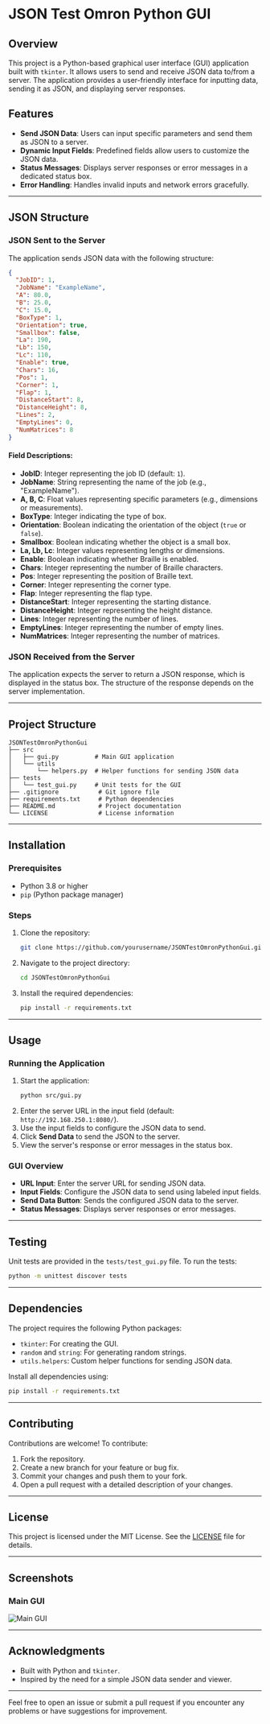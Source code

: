 # JSON Test Omron Python GUI

## Overview
This project is a Python-based graphical user interface (GUI) application built with `tkinter`. It allows users to send and receive JSON data to/from a server. The application provides a user-friendly interface for inputting data, sending it as JSON, and displaying server responses.

## Features
- **Send JSON Data**: Users can input specific parameters and send them as JSON to a server.
- **Dynamic Input Fields**: Predefined fields allow users to customize the JSON data.
- **Status Messages**: Displays server responses or error messages in a dedicated status box.
- **Error Handling**: Handles invalid inputs and network errors gracefully.

---

## JSON Structure

### JSON Sent to the Server
The application sends JSON data with the following structure:

```json
{
  "JobID": 1,
  "JobName": "ExampleName",
  "A": 80.0,
  "B": 25.0,
  "C": 15.0,
  "BoxType": 1,
  "Orientation": true,
  "Smallbox": false,
  "La": 190,
  "Lb": 150,
  "Lc": 110,
  "Enable": true,
  "Chars": 16,
  "Pos": 1,
  "Corner": 1,
  "Flap": 1,
  "DistanceStart": 8,
  "DistanceHeight": 8,
  "Lines": 2,
  "EmptyLines": 0,
  "NumMatrices": 8
}
```

#### Field Descriptions:
- **JobID**: Integer representing the job ID (default: `1`).
- **JobName**: String representing the name of the job (e.g., "ExampleName").
- **A, B, C**: Float values representing specific parameters (e.g., dimensions or measurements).
- **BoxType**: Integer indicating the type of box.
- **Orientation**: Boolean indicating the orientation of the object (`true` or `false`).
- **Smallbox**: Boolean indicating whether the object is a small box.
- **La, Lb, Lc**: Integer values representing lengths or dimensions.
- **Enable**: Boolean indicating whether Braille is enabled.
- **Chars**: Integer representing the number of Braille characters.
- **Pos**: Integer representing the position of Braille text.
- **Corner**: Integer representing the corner type.
- **Flap**: Integer representing the flap type.
- **DistanceStart**: Integer representing the starting distance.
- **DistanceHeight**: Integer representing the height distance.
- **Lines**: Integer representing the number of lines.
- **EmptyLines**: Integer representing the number of empty lines.
- **NumMatrices**: Integer representing the number of matrices.

### JSON Received from the Server
The application expects the server to return a JSON response, which is displayed in the status box. The structure of the response depends on the server implementation.

---

## Project Structure
```
JSONTestOmronPythonGui
├── src
│   ├── gui.py          # Main GUI application
│   └── utils
│       └── helpers.py  # Helper functions for sending JSON data
├── tests
│   └── test_gui.py     # Unit tests for the GUI
├── .gitignore           # Git ignore file
├── requirements.txt     # Python dependencies
├── README.md            # Project documentation
└── LICENSE              # License information
```

---

## Installation

### Prerequisites
- Python 3.8 or higher
- `pip` (Python package manager)

### Steps
1. Clone the repository:
   ```bash
   git clone https://github.com/yourusername/JSONTestOmronPythonGui.git
   ```
2. Navigate to the project directory:
   ```bash
   cd JSONTestOmronPythonGui
   ```
3. Install the required dependencies:
   ```bash
   pip install -r requirements.txt
   ```

---

## Usage

### Running the Application
1. Start the application:
   ```bash
   python src/gui.py
   ```
2. Enter the server URL in the input field (default: `http://192.168.250.1:8080/`).
3. Use the input fields to configure the JSON data to send.
4. Click **Send Data** to send the JSON to the server.
5. View the server's response or error messages in the status box.

### GUI Overview
- **URL Input**: Enter the server URL for sending JSON data.
- **Input Fields**: Configure the JSON data to send using labeled input fields.
- **Send Data Button**: Sends the configured JSON data to the server.
- **Status Messages**: Displays server responses or error messages.

---

## Testing
Unit tests are provided in the `tests/test_gui.py` file. To run the tests:
```bash
python -m unittest discover tests
```

---

## Dependencies
The project requires the following Python packages:
- `tkinter`: For creating the GUI.
- `random` and `string`: For generating random strings.
- `utils.helpers`: Custom helper functions for sending JSON data.

Install all dependencies using:
```bash
pip install -r requirements.txt
```

---

## Contributing
Contributions are welcome! To contribute:
1. Fork the repository.
2. Create a new branch for your feature or bug fix.
3. Commit your changes and push them to your fork.
4. Open a pull request with a detailed description of your changes.

---

## License
This project is licensed under the MIT License. See the [LICENSE](LICENSE) file for details.

---

## Screenshots
### Main GUI
![Main GUI](https://via.placeholder.com/800x600?text=Main+GUI+Screenshot)

---

## Acknowledgments
- Built with Python and `tkinter`.
- Inspired by the need for a simple JSON data sender and viewer.

---
Feel free to open an issue or submit a pull request if you encounter any problems or have suggestions for improvement.